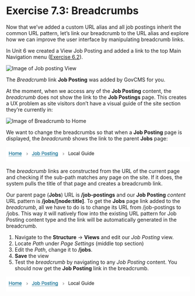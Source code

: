 # Exercise 7.3: Breadcrumbs

Now that we’ve added a custom URL alias and all job postings inherit the common URL pattern, let’s link our breadcrumb to the URL alias and explore how we can improve the user interface by manipulating breadcrumb links.

In Unit 6 we created a View Job Posting and added a link to the top Main Navigation menu ([Exercise 6.2](../unit-6-content-listing-with-views/exercise-6-2-create-job-posting-view.md)).

![Image of Job posting View](../.gitbook/assets/157.png)

The _Breadcrumb_ link **Job Posting** was added by GovCMS for you.

At the moment, when we access any of the **Job Posting** content, the _breadcrumb_ does not show the link to the **Job Postings** page. This creates a UX problem as site visitors don’t have a visual guide of the site section they’re currently in:

![Image of Breadcrumb to Home](<../.gitbook/assets/158 (1).png>)

We want to change the breadcrumbs so that when a **Job Posting** page is displayed, the _breadcrumb_ shows the link to the parent **Jobs** page:

![Image of Breadcrumb to Jobs page](<../.gitbook/assets/159 (1) (2).png>)

The _breadcrumb_ links are constructed from the URL of the current page and checking if the sub-path matches any page on the site. If it does, the system pulls the title of that page and creates a breadcrumb link.

Our parent page (**Jobs**) URL is **/job-postings** and our **Job Posting** _content_ URL pattern is **/jobs/\[node:title]**. To get the **Jobs** page link added to the _breadcrumb_, all we have to do is to change its URL from /job-postings to /jobs. This way it will natively flow into the existing URL pattern for Job Posting content type and the link will be automatically generated in the breadcrumb.

1. Navigate to the **Structure** → **Views** and edit our _Job Posting_ view.
2. Locate _Path_ under _Page Settings_ (middle top section)
3. Edit the _Path_, change it to **/jobs**.
4. **Save** the view
5. Test the _breadcrumb_ by navigating to any _Job Posting_ content. You should now get the **Job Posting** link in the breadcrumb.

![Image of Breadcrumb to Jobs page](<../.gitbook/assets/159 (1) (1).png>)
